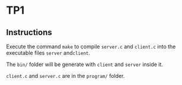# TP1 

## Instructions 

Execute the command `make` to compile `server.c` and `client.c` into the executable files `server` and`client`.

The `bin/` folder will be generate with `client` and `server` inside it.   

`client.c` and `server.c` are in the `program/` folder.